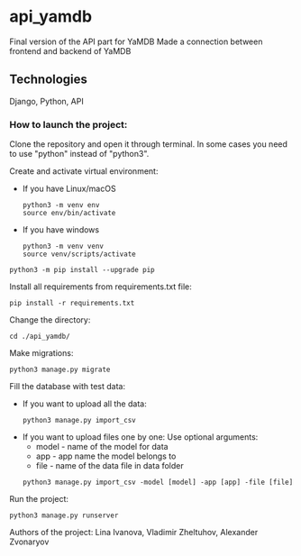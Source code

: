 # api_yamdb
Final version of the API part for YaMDB
Made a connection between frontend and backend of YaMDB

## Technologies
Django, Python, API

### How to launch the project:

Clone the repository and open it through terminal.
In some cases you need to use "python" instead of "python3".

Create and activate virtual environment:
* If you have Linux/macOS

    ```
    python3 -m venv env 
    source env/bin/activate
    ```

* If you have windows

    ```
    python3 -m venv venv
    source venv/scripts/activate
    ```

```
python3 -m pip install --upgrade pip
```

Install all requirements from requirements.txt file:

```
pip install -r requirements.txt
```

Change the directory:

```
cd ./api_yamdb/
```

Make migrations:

```
python3 manage.py migrate
```

Fill the database with test data:
* If you want to upload all the data:
  ```
  python3 manage.py import_csv
  ```
* If you want to upload files one by one:
  Use optional arguments:
  * model - name of the model for data
  * app - app name the model belongs to
  * file - name of the data file in data folder
  ```
  python3 manage.py import_csv -model [model] -app [app] -file [file]
  ```

Run the project:

```
python3 manage.py runserver
```

Authors of the project:
Lina Ivanova, Vladimir Zheltuhov, Alexander Zvonaryov
